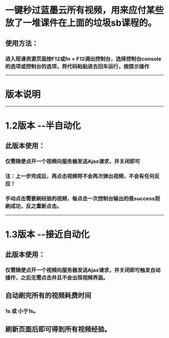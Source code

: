 # 一键秒过蓝墨云所有视频，用来应付某些放了一堆课件在上面的垃圾sb课程的。
## 使用方法：
### 进入班课资源页面按F12或fn + F12调出控制台，选择控制台console的选项或控制台的选项，将代码粘贴进去回车运行，按提示操作
------------------------------------------------------
# 版本说明
------------------------------------------------------
# 1.2版本 --半自动化
## 此版本使用：
### 仅需随便点开一个视频向服务器发送Ajax请求，并关闭即可
### 注：上一步完成后，再点击视频将不会再次弹出视频，不会有任何反应！
### 手动点击需要刷经验的视频，每点击一次控制台输出的是success则刷成功，反之重新点击。
-------------------------------------------------------
# 1.3版本 --接近自动化
## 此版本使用：
### 仅需随便点开一个视频向服务器发送Ajax请求，并关闭即可触发自动操作，之后无需点击并且不会出现视频界面。
## 自动刷完所有的视频耗费时间
###  1s 或 小于1s。
## 刷新页面后即可得到所有视频经验。




